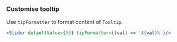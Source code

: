 <demo>

### Customise tooltip

Use `tipFormatter` to format content of `Tooltip`.

```jsx live
<Slider defaultValue={50} tipFormatter={(val) => `${val}%`}/>
```

</demo>
